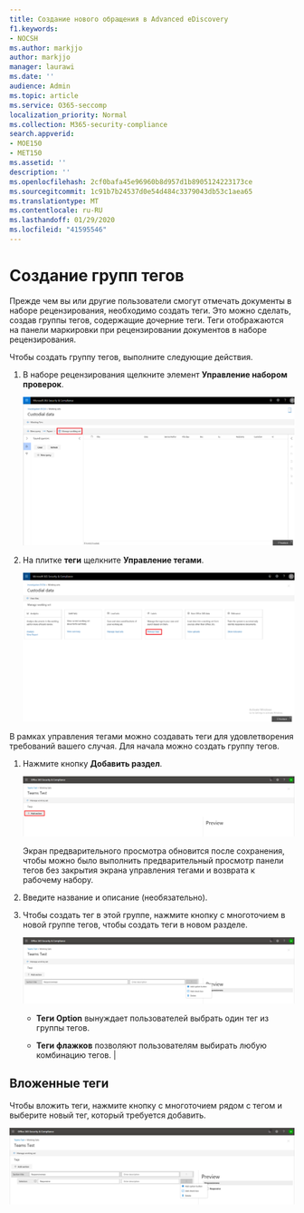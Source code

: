 ```yaml
---
title: Создание нового обращения в Advanced eDiscovery
f1.keywords:
- NOCSH
ms.author: markjjo
author: markjjo
manager: laurawi
ms.date: ''
audience: Admin
ms.topic: article
ms.service: O365-seccomp
localization_priority: Normal
ms.collection: M365-security-compliance
search.appverid:
- MOE150
- MET150
ms.assetid: ''
description: ''
ms.openlocfilehash: 2cf0bafa45e96960b8d957d1b8905124223173ce
ms.sourcegitcommit: 1c91b7b24537d0e54d484c3379043db53c1aea65
ms.translationtype: MT
ms.contentlocale: ru-RU
ms.lasthandoff: 01/29/2020
ms.locfileid: "41595546"
---
```

# <a name="create-tag-groups"></a>Создание групп тегов

Прежде чем вы или другие пользователи смогут отмечать документы в наборе рецензирования, необходимо создать теги. Это можно сделать, создав группы тегов, содержащие дочерние теги. Теги отображаются на панели маркировки при рецензировании документов в наборе рецензирования.

Чтобы создать группу тегов, выполните следующие действия.

1.  В наборе рецензирования щелкните элемент **Управление набором проверок**.

    ![Щелкните Управление набором проверок](media/ED-managews.png)

2.  На плитке **теги** щелкните **Управление тегами**.

    ![Щелкните Управление тегами на плитке тегов](media/ED-managetags.png)

В рамках управления тегами можно создавать теги для удовлетворения требований вашего случая. Для начала можно создать группу тегов.

1.  Нажмите кнопку **Добавить раздел**.

    ![Добавление группы тегов](media/ED-addtagsection.png)

    Экран предварительного просмотра обновится после сохранения, чтобы можно было выполнить предварительный просмотр панели тегов без закрытия экрана управления тегами и возврата к рабочему набору.

2. Введите название и описание (необязательно). 

3. Чтобы создать тег в этой группе, нажмите кнопку с многоточием в новой группе тегов, чтобы создать теги в новом разделе.
    
    ![Создание тегов в группе тегов](media/ED-createtag.png)

   - **Теги Option** вынуждает пользователей выбрать один тег из группы тегов.
   
   - **Теги флажков** позволяют пользователям выбирать любую комбинацию тегов. |

## <a name="nested-tags"></a>Вложенные теги

Чтобы вложить теги, нажмите кнопку с многоточием рядом с тегом и выберите новый тег, который требуется добавить.

![Вложенные теги](media/ED-tagnesting.png)

